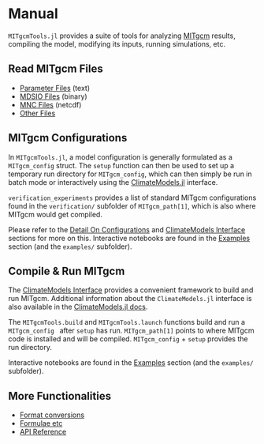 # Manual

`MITgcmTools.jl` provides a suite of tools for analyzing [MITgcm](https://mitgcm.readthedocs.io/en/latest/?badge=latest) results, compiling the model, modifying its inputs, running simulations, etc.

## Read MITgcm Files

- [Parameter Files](@ref) (text)
- [MDSIO Files](@ref) (binary)
- [MNC Files](@ref) (netcdf)
- [Other Files](@ref)

## MITgcm Configurations

In `MITgcmTools.jl`, a model configuration is generally formulated as a `MITgcm_config` struct. The `setup` function can then be used to set up a temporary run directory for `MITgcm_config`, which can then simply be run in batch mode or interactively using the [ClimateModels.jl](https://github.com/gaelforget/ClimateModels.jl) interface. 

`verification_experiments` provides a list of standard MITgcm configurations found in the `verification/` subfolder of `MITgcm_path[1]`, which is also where MITgcm would get compiled. 

Please refer to the [Detail On Configurations](@ref) and [ClimateModels Interface](@ref) sections for more on this. Interactive notebooks are found in the [Examples](@ref) section (and the `examples/` subfolder). 

## Compile & Run MITgcm

The [ClimateModels Interface](@ref) provides a convenient framework to build and run MITgcm. Additional information about the `ClimateModels.jl` interface is also available in the [ClimateModels.jl docs](https://gaelforget.github.io/ClimateModels.jl/dev/).

The `MITgcmTools.build` and `MITgcmTools.launch` functions build and run a `MITgcm_config ` after `setup` has run. `MITgcm_path[1]` points to where MITgcm code is installed and will be compiled. `MITgcm_config` + `setup` provides the run directory.
 
Interactive notebooks are found in the [Examples](@ref) section (and the `examples/` subfolder). 
 
## More Functionalities

- [Format conversions](@ref)
- [Formulae etc](@ref)
- [API Reference](@ref)

